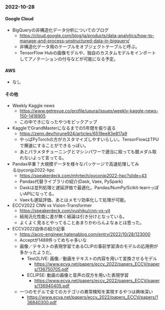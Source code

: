 
### 2022-10-28

#### Google Cloud

- BigQueryの非構造化データ分析についてのブログ
  - https://cloud.google.com/blog/ja/products/data-analytics/how-to-manage-and-process-unstructured-data-in-bigquery/
  - 非構造化データ用のテーブルをオブジェクトテーブルと呼ぶ。
  - TensorFlow Hubの画像モデルや、独自のカスタムモデルをインポートしてアノテーションの付与などが可能になる予定。

#### AWS

- なし

#### その他

- Weekly Kaggle news
  - https://www.getrevue.co/profile/upura/issues/weekly-kaggle-news-150-1418905
  - この中できになったやつをピックアップ
- KaggleでGrandMasterになるまでの5年間を振り返る
  - https://zenn.dev/hirune924/articles/6519ee83e817a9
  - やっぱPyTorchの方がカスタマイズしやすいらしい。TensorFlowはTPUで爆速にすることができるっぽい。
  - あとパラメタチューニングとマシンパワーで適当に殴っても銀メダル取れないよって言ってる。
- Pandas卒業？大規模データを様々なパッケージで高速処理してみる/pyconjp2022-hpc
  - https://speakerdeck.com/mhrtech/pyconjp2022-hpc?slide=43
  - Pandas代替ライブラリの紹介(Dask, Vaex, PySpark)
  - Daskは並列処理と遅延評価で最適化。Pandas/NumPy/Scikit-learnっぽいAPIになってる。
  - Vaexも遅延評価、あとはメモリ効率化して処理が可能。
- ECCV2022 CNN vs Vision-Transformer
  - https://speakerdeck.com/yushiku/cnn-vs-vit
  - 結局汎化性能に差が無く結論は引き分けとなっている。
  - よくよく見るとやってることあまりかわらんよなぁとは思った。
- ECCV2022自体の紹介記事
  - https://acro-engineer.hatenablog.com/entry/2022/10/28/123000
  - Acceptが1488件ってめちゃ多いな
  - 画像／テキストの表現学習であるCLIPの事前学習済のモデルの応用例が多かったようだ。
    - Text2LIVE: 画像／動画をテキストの内容を用いて変換させるモデル
      - https://www.ecva.net/papers/eccv_2022/papers_ECCV/papers/136750705.pdf
    - ECLIPSE: 動画の画像と音声の双方を用いた表現学習
      - https://www.ecva.net/papers/eccv_2022/papers_ECCV/papers/136940405.pdf
  - 一つのモデルで全てのカテゴリの異常検知を実現するやつは興味深い
    - https://www.ecva.net/papers/eccv_2022/papers_ECCV/papers/136840300.pdf
